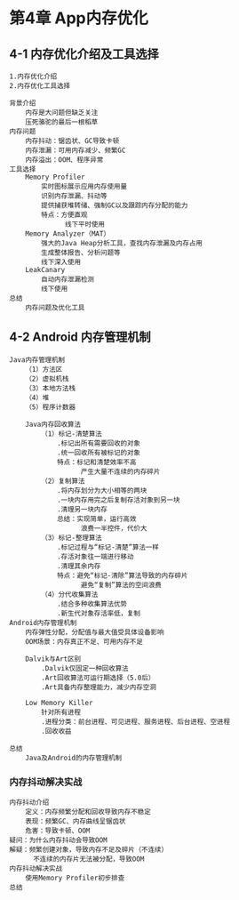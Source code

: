 # 第4章 App内存优化
## 4-1 内存优化介绍及工具选择
    1.内存优化介绍
    2.内存优化工具选择
    
    背景介绍
        内存是大问题但缺乏关注
        压死骆驼的最后一根稻草
    内存问题
        内存抖动：锯齿状、GC导致卡顿
        内存泄漏：可用内存减少、频繁GC
        内存溢出：OOM、程序异常
    工具选择
        Memory Profiler
            实时图标展示应用内存使用量
            识别内存泄漏、抖动等
            提供捕获堆转储、强制GC以及跟踪内存分配的能力
            特点：方便直观
                  线下平时使用
        Memory Analyzer（MAT）
            强大的Java Heap分析工具，查找内存泄漏及内存占用
            生成整体报告、分析问题等
            线下深入使用
        LeakCanary
            自动内存泄漏检测
            线下使用
    总结
        内存问题及优化工具
## 4-2 Android 内存管理机制
    Java内存管理机制
        （1）方法区
        （2）虚拟机栈
        （3）本地方法栈
        （4）堆
        （5）程序计数器
        
        Java内存回收算法
            （1）标记-清楚算法
                .标记出所有需要回收的对象
                .统一回收所有被标记的对象
                特点：标记和清楚效率不高
                      产生大量不连续的内存碎片
            （2）复制算法
                .将内存划分为大小相等的两块
                .一块内存用完之后复制存活对象到另一块
                .清理另一块内存
                总结：实现简单，运行高效
                      浪费一半控件，代价大
            （3）标记-整理算法
                .标记过程与“标记-清楚”算法一样
                .存活对象往一端进行移动
                .清理其余内存
                特点：避免“标记-清除”算法导致的内存碎片
                      避免“复制”算法的空间浪费
            （4）分代收集算法
                .结合多种收集算法优势
                .新生代对象存活率低，复制
    Android内存管理机制
        内存弹性分配，分配值与最大值受具体设备影响
        OOM场景：内存真正不足、可用内存不足
        
        Dalvik与Art区别
            .Dalvik仅固定一种回收算法
            .Art回收算法可运行期选择（5.0后）
            .Art具备内存整理能力，减少内存空洞
            
        Low Memory Killer
            针对所有进程
            .进程分类：前台进程、可见进程、服务进程、后台进程、空进程
            .回收收益
            
    总结
        Java及Android的内存管理机制

### 内存抖动解决实战
    内存抖动介绍
        定义：内存频繁分配和回收导致内存不稳定
        表现：频繁GC、内存曲线呈锯齿状
        危害：导致卡顿、OOM
    疑问：为什么内存抖动会导致OOM
    解疑：频繁创建对象，导致内存不足及碎片（不连续）
          不连续的内存片无法被分配，导致OOM
    内存抖动解决实战
        使用Memory Profiler初步排查
    总结